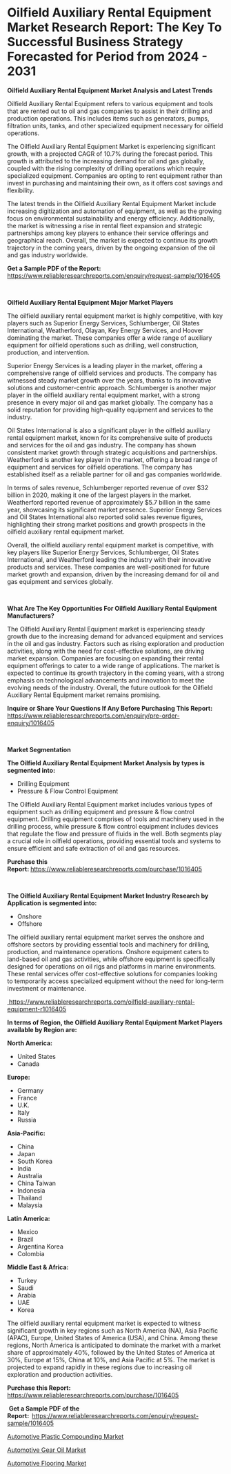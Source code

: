 <p><h1>Oilfield Auxiliary Rental Equipment Market Research Report: The Key To Successful Business Strategy Forecasted for Period from 2024 - 2031</h1></p><p><strong>Oilfield Auxiliary Rental Equipment Market Analysis and Latest Trends</strong></p>
<p><p>Oilfield Auxiliary Rental Equipment refers to various equipment and tools that are rented out to oil and gas companies to assist in their drilling and production operations. This includes items such as generators, pumps, filtration units, tanks, and other specialized equipment necessary for oilfield operations.</p><p>The Oilfield Auxiliary Rental Equipment Market is experiencing significant growth, with a projected CAGR of 10.7% during the forecast period. This growth is attributed to the increasing demand for oil and gas globally, coupled with the rising complexity of drilling operations which require specialized equipment. Companies are opting to rent equipment rather than invest in purchasing and maintaining their own, as it offers cost savings and flexibility.</p><p>The latest trends in the Oilfield Auxiliary Rental Equipment Market include increasing digitization and automation of equipment, as well as the growing focus on environmental sustainability and energy efficiency. Additionally, the market is witnessing a rise in rental fleet expansion and strategic partnerships among key players to enhance their service offerings and geographical reach. Overall, the market is expected to continue its growth trajectory in the coming years, driven by the ongoing expansion of the oil and gas industry worldwide.</p></p>
<p><strong>Get a Sample PDF of the Report:&nbsp;</strong> <a href="https://www.reliableresearchreports.com/enquiry/request-sample/1016405">https://www.reliableresearchreports.com/enquiry/request-sample/1016405</a></p>
<p>&nbsp;</p>
<p><strong>Oilfield Auxiliary Rental Equipment Major Market Players</strong></p>
<p><p>The oilfield auxiliary rental equipment market is highly competitive, with key players such as Superior Energy Services, Schlumberger, Oil States International, Weatherford, Olayan, Key Energy Services, and Hoover dominating the market. These companies offer a wide range of auxiliary equipment for oilfield operations such as drilling, well construction, production, and intervention.</p><p>Superior Energy Services is a leading player in the market, offering a comprehensive range of oilfield services and products. The company has witnessed steady market growth over the years, thanks to its innovative solutions and customer-centric approach. Schlumberger is another major player in the oilfield auxiliary rental equipment market, with a strong presence in every major oil and gas market globally. The company has a solid reputation for providing high-quality equipment and services to the industry.</p><p>Oil States International is also a significant player in the oilfield auxiliary rental equipment market, known for its comprehensive suite of products and services for the oil and gas industry. The company has shown consistent market growth through strategic acquisitions and partnerships. Weatherford is another key player in the market, offering a broad range of equipment and services for oilfield operations. The company has established itself as a reliable partner for oil and gas companies worldwide.</p><p>In terms of sales revenue, Schlumberger reported revenue of over $32 billion in 2020, making it one of the largest players in the market. Weatherford reported revenue of approximately $5.7 billion in the same year, showcasing its significant market presence. Superior Energy Services and Oil States International also reported solid sales revenue figures, highlighting their strong market positions and growth prospects in the oilfield auxiliary rental equipment market. </p><p>Overall, the oilfield auxiliary rental equipment market is competitive, with key players like Superior Energy Services, Schlumberger, Oil States International, and Weatherford leading the industry with their innovative products and services. These companies are well-positioned for future market growth and expansion, driven by the increasing demand for oil and gas equipment and services globally.</p></p>
<p>&nbsp;</p>
<p><strong>What Are The Key Opportunities For Oilfield Auxiliary Rental Equipment Manufacturers?</strong></p>
<p><p>The Oilfield Auxiliary Rental Equipment market is experiencing steady growth due to the increasing demand for advanced equipment and services in the oil and gas industry. Factors such as rising exploration and production activities, along with the need for cost-effective solutions, are driving market expansion. Companies are focusing on expanding their rental equipment offerings to cater to a wide range of applications. The market is expected to continue its growth trajectory in the coming years, with a strong emphasis on technological advancements and innovation to meet the evolving needs of the industry. Overall, the future outlook for the Oilfield Auxiliary Rental Equipment market remains promising.</p></p>
<p><strong>Inquire or Share Your Questions If Any Before Purchasing This Report:</strong> <a href="https://www.reliableresearchreports.com/enquiry/pre-order-enquiry/1016405">https://www.reliableresearchreports.com/enquiry/pre-order-enquiry/1016405</a></p>
<p>&nbsp;</p>
<p><strong>Market Segmentation</strong></p>
<p><strong>The Oilfield Auxiliary Rental Equipment Market Analysis by types is segmented into:</strong></p>
<p><ul><li>Drilling Equipment</li><li>Pressure & Flow Control Equipment</li></ul></p>
<p><p>The Oilfield Auxiliary Rental Equipment market includes various types of equipment such as drilling equipment and pressure & flow control equipment. Drilling equipment comprises of tools and machinery used in the drilling process, while pressure & flow control equipment includes devices that regulate the flow and pressure of fluids in the well. Both segments play a crucial role in oilfield operations, providing essential tools and systems to ensure efficient and safe extraction of oil and gas resources.</p></p>
<p><strong>Purchase this Report:&nbsp;</strong><a href="https://www.reliableresearchreports.com/purchase/1016405">https://www.reliableresearchreports.com/purchase/1016405</a></p>
<p>&nbsp;</p>
<p><strong>The Oilfield Auxiliary Rental Equipment Market Industry Research by Application is segmented into:</strong></p>
<p><ul><li>Onshore</li><li>Offshore</li></ul></p>
<p><p>The oilfield auxiliary rental equipment market serves the onshore and offshore sectors by providing essential tools and machinery for drilling, production, and maintenance operations. Onshore equipment caters to land-based oil and gas activities, while offshore equipment is specifically designed for operations on oil rigs and platforms in marine environments. These rental services offer cost-effective solutions for companies looking to temporarily access specialized equipment without the need for long-term investment or maintenance.</p></p>
<p><a href="https://www.reliableresearchreports.com/oilfield-auxiliary-rental-equipment-r1016405">&nbsp;https://www.reliableresearchreports.com/oilfield-auxiliary-rental-equipment-r1016405</a></p>
<p><strong>In terms of Region, the Oilfield Auxiliary Rental Equipment Market Players available by Region are:</strong></p>
<p>
    <p> <strong> North America: </strong>
        <ul>
            <li>United States</li>
            <li>Canada</li>
        </ul>
        </p> 
    <p> <strong> Europe: </strong>
        <ul>
            <li>Germany</li>
            <li>France</li>
            <li>U.K.</li>
            <li>Italy</li>
            <li>Russia</li>
        </ul>
        </p> 
    <p> <strong> Asia-Pacific: </strong>
        <ul>
            <li>China</li>
            <li>Japan</li>
            <li>South Korea</li>
            <li>India</li>
            <li>Australia</li>
            <li>China Taiwan</li>
            <li>Indonesia</li>
            <li>Thailand</li>
            <li>Malaysia</li>
        </ul>
        </p> 
    <p> <strong> Latin America: </strong>
        <ul>
            <li>Mexico</li>
            <li>Brazil</li>
            <li>Argentina Korea</li>
            <li>Colombia</li>
        </ul>
        </p> 
    <p> <strong> Middle East & Africa: </strong>
        <ul>
            <li>Turkey</li>
            <li>Saudi</li>
            <li>Arabia</li>
            <li>UAE</li>
            <li>Korea</li>
        </ul>
    </p>
    </p>
<p><p>The oilfield auxiliary rental equipment market is expected to witness significant growth in key regions such as North America (NA), Asia Pacific (APAC), Europe, United States of America (USA), and China. Among these regions, North America is anticipated to dominate the market with a market share of approximately 40%, followed by the United States of America at 30%, Europe at 15%, China at 10%, and Asia Pacific at 5%. The market is projected to expand rapidly in these regions due to increasing oil exploration and production activities.</p></p>
<p><strong>Purchase this Report: </strong><a href="https://www.reliableresearchreports.com/purchase/1016405">https://www.reliableresearchreports.com/purchase/1016405</a></p>
<p>&nbsp;<strong>Get a Sample PDF of the Report:&nbsp;&nbsp;</strong><a href="https://www.reliableresearchreports.com/enquiry/request-sample/1016405">https://www.reliableresearchreports.com/enquiry/request-sample/1016405</a></p>
<p><strong></strong></p>
<p><p><a href="https://www.linkedin.com/pulse/insights-automotive-plastic-compounding-market-size-analysing-zszze?trackingId=tBDSNN0B%2Ba8%2BXcass4YWkg%3D%3D">Automotive Plastic Compounding Market</a></p><p><a href="https://www.linkedin.com/pulse/automotive-gear-oil-market-centers-aspects-growth-share-opportunity-c57ce?trackingId=%2BCTc1FkbvTF0%2Fb6JSAnpnw%3D%3D">Automotive Gear Oil Market</a></p><p><a href="https://www.linkedin.com/pulse/automotive-flooring-market-size-growth-segmentation-regional-ghmbe?trackingId=ejsXcSso5kZ3F1anrMOHkg%3D%3D">Automotive Flooring Market</a></p></p>